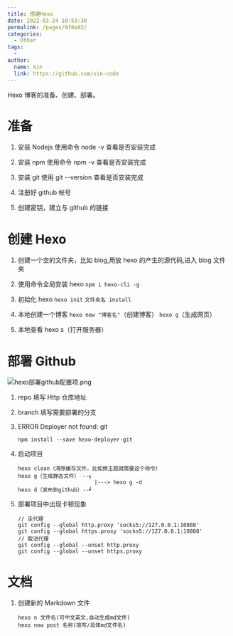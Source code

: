 ```yaml
---
title: 搭建Hexo
date: 2022-03-24 18:53:30
permalink: /pages/9f0a92/
categories:
  - Other
tags:
  -
author:
  name: Xin
  link: https://github.com/xin-code
---
```


Hexo 博客的准备、创建、部署。

<!-- more -->



# 准备

1. 安装 Nodejs 使用命令 node -v 查看是否安装完成

2. 安装 npm 使用命令 npm -v 查看是否安装完成

3. 安装 git 使用 git --version 查看是否安装完成

4. 注册好 github 帐号

5. 创建密钥，建立与 github 的链接

   

# 创建 Hexo

1. 创建一个空的文件夹，比如 blog,用放 hexo 的产生的源代码,进入 blog 文件夹

2. 使用命令全局安装 hexo `npm i hexo-cli -g`

3. 初始化 hexo `hexo init` `文件夹名 install`

4. 本地创建一个博客 `hexo new "博客名"`（创建博客） `hexo g`（生成网页）

5. 本地查看 hexo s（打开服务器）



# 部署 Github

![hexo部署github配置项.png](https://s2.loli.net/2022/03/11/9pS5cLYPWqyOkxo.png)

1. repo 填写 Http 仓库地址

2. branch 填写需要部署的分支

3. ERROR Deployer not found: git

   ```shell
   npm install --save hexo-deployer-git
   ```

4. 启动项目

   ```shell
   hexo clean（清除缓存文件，比如换主题就需要这个命令）
   hexo g（生成静态文件） --┑
                           |---> hexo g -d
   hexo d（发布到github）--┙
   ```

5. 部署项目中出现卡顿现象

   ```shell
   // 走代理
   git config --global http.proxy 'socks5://127.0.0.1:10808'
   git config --global https.proxy 'socks5://127.0.0.1:10808'
   // 取消代理
   git config --global --unset http.proxy
   git config --global --unset https.proxy
   ```



# 文档

1. 创建新的 Markdown 文件

   ```shell
   hexo n 文件名(可中文英文,自动生成md文件)
   hexo new post 名称(简写/具体md文件名)
   ```
